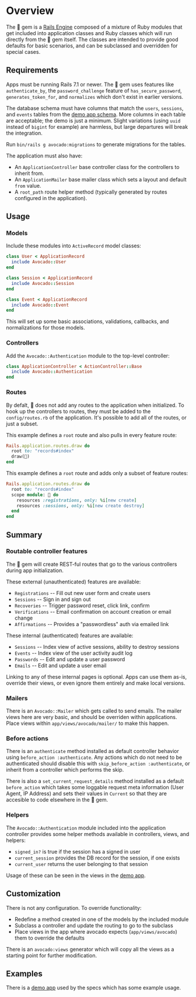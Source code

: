 # Overview

The 🥑 gem is a [Rails Engine] composed of a mixture of Ruby modules that get
included into application classes and Ruby classes which will run directly from
the 🥑 gem itself. The classes are intended to provide good defaults for basic
scenarios, and can be subclassed and overridden for special cases.

## Requirements

Apps must be running Rails 7.1 or newer. The 🥑 gem uses features like
`authenticate_by`, the `password_challenge` feature of `has_secure_password`,
`generates_token_for`, and `normalizes` which don't exist in earlier versions.

The database schema must have columns that match the `users`, `sessions`, and
`events` tables from the [demo app schema]. More columns in each table are
acceptable; the demo is just a minimum. Slight variations (using `uuid` instead
of `bigint` for example) are harmless, but large departures will break the
integration.

Run `bin/rails g avocado:migrations` to generate migrations for the tables.

The application must also have:

- An `ApplicationController` base controller class for the controllers to
  inherit from.
- An `ApplicationMailer` base mailer class which sets a layout and default
  `from` value.
- A `root_path` route helper method (typically generated by routes configured in
  the application).

## Usage

### Models

Include these modules into `ActiveRecord` model classes:

```ruby
class User < ApplicationRecord
  include Avocado::User
end

class Session < ApplicationRecord
  include Avocado::Session
end

class Event < ApplicationRecord
  include Avocado::Event
end
```

This will set up some basic associations, validations, callbacks, and
normalizations for those models.

### Controllers

Add the `Avocado::Authentication` module to the top-level controller:

```ruby
class ApplicationController < ActionController::Base
  include Avocado::Authentication
end
```

### Routes

By defalt, 🥑 does not add any routes to the application when initialized. To
hook up the controllers to routes, they must be added to the `config/routes.rb`
of the application. It's possible to add all of the routes, or just a subset.

This example defines a `root` route and also pulls in every feature route:

```ruby
Rails.application.routes.draw do
  root to: "records#index"
  draw(🥑)
end
```

This example defines a `root` route and adds only a subset of feature routes:

```ruby
Rails.application.routes.draw do
  root to: "records#index"
  scope module: 🥑 do
    resources :registrations, only: %i[new create]
    resources :sessions, only: %i[new create destroy]
  end
end
```

## Summary

### Routable controller features

The 🥑 gem will create REST-ful routes that go to the various controllers during
app initialization.

These external (unauthenticated) features are available:

- `Registrations` -- Fill out new user form and create users
- `Sessions` -- Sign in and sign out
- `Recoveries` -- Trigger password reset, click link, confirm
- `Verifications` -- Email confirmation on account creation or email change
- `Affirmations` -- Provides a "passwordless" auth via emailed link

These internal (authenticated) features are available:

- `Sessions` -- Index view of active sessions, ability to destroy sessions
- `Events` -- Index view of the user activity audit log
- `Passwords` -- Edit and update a user password
- `Emails` -- Edit and update a user email

Linking to any of these internal pages is optional. Apps can use them as-is,
override their views, or even ignore them entirely and make local versions.

### Mailers

There is an `Avocado::Mailer` which gets called to send emails. The mailer views
here are very basic, and should be overriden within applications. Place views
within `app/views/avocado/mailer/` to make this happen.

### Before actions

There is an `authenticate` method installed as default controller behavior using
`before_action :authenticate`. Any actions which do not need to be authenticated
should disable this with `skip_before_action :authenticate`, or inherit from a
controller which performs the skip.

There is also a `set_current_request_details` method installed as a default
`before_action` which takes some loggable request meta information (User Agent,
IP Address) and sets their values in `Current` so that they are accesible to
code elsewhere in the 🥑 gem.

### Helpers

The `Avocado::Authentication` module included into the application controller
provides some helper methods available in controllers, views, and helpers:

- `signed_in?` is true if the session has a signed in user
- `current_session` provides the DB record for the session, if one exists
- `current_user` returns the user belonging to that session

Usage of these can be seen in the views in the [demo app].

## Customization

There is not any configuration. To override functionality:

- Redefine a method created in one of the models by the included module
- Subclass a controller and update the routing to go to the subclass
- Place views in the app where avocado expects (`app/views/avocado`) them to
  override the defaults

There is an `avocado:views` generator which will copy all the views as a
starting point for further modification.

## Examples

There is a [demo app] used by the specs which has some example usage.

[demo app schema]: https://github.com/tcuwp/avocado/blob/main/spec/internal/db/schema.rb
[demo app]: https://github.com/tcuwp/avocado/blob/main/spec/internal
[Rails Engine]: https://guides.rubyonrails.org/engines.html#what-are-engines-questionmark
